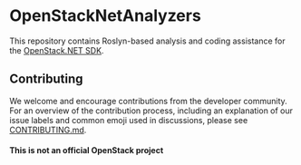# OpenStackNetAnalyzers

This repository contains Roslyn-based analysis and coding assistance for the [OpenStack.NET SDK][1].

## Contributing

We welcome and encourage contributions from the developer community. For an overview of the contribution process,
including an explanation of our issue labels and common emoji used in discussions, please see
[CONTRIBUTING.md](CONTRIBUTING.md).

#### This is not an official OpenStack project

[1]: https://github.com/openstacknetsdk/openstack.net
